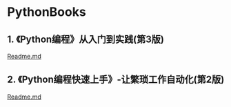 # PythonBooks

## 1. 《Python编程》从入门到实践(第3版)

[Readme.md](https://github.com/niu0217/PythonBooks/blob/main/FromEntryToPractice/Readme.md)

## 2. 《Python编程快速上手》-让繁琐工作自动化(第2版)

[Readme.md](https://github.com/niu0217/PythonBooks/blob/main/Automate-Tedious-Tasks/Readme.md)
